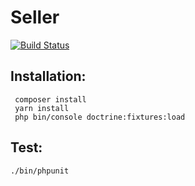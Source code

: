 # Seller

[![Build Status](https://travis-ci.org/scristofari/seller.svg?branch=master)](https://travis-ci.org/scristofari/seller)

## Installation: 

```shell
 composer install
 yarn install
 php bin/console doctrine:fixtures:load
```

## Test: 

```shell
./bin/phpunit
```
